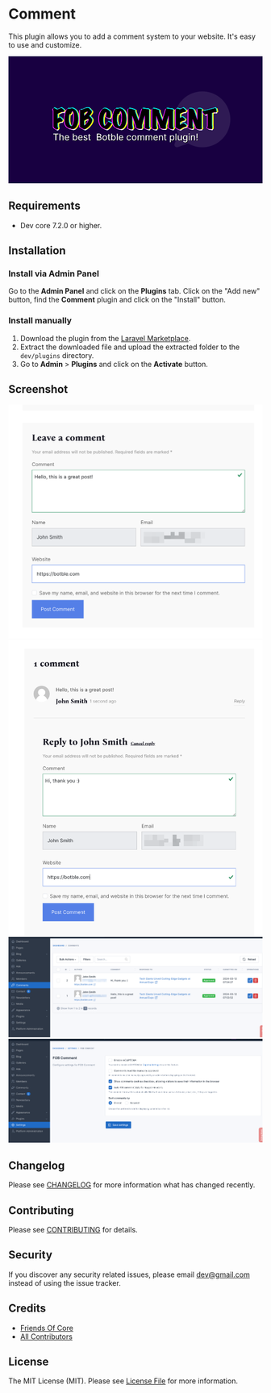 # Comment

This plugin allows you to add a comment system to your website. It's easy to use and customize.

![Comment](./screenshot.png)

## Requirements

-   Dev core 7.2.0 or higher.

## Installation

### Install via Admin Panel

Go to the **Admin Panel** and click on the **Plugins** tab. Click on the "Add new" button, find the **Comment** plugin and click on the "Install" button.

### Install manually

1. Download the plugin from the [Laravel Marketplace](https://marketplace.fsofts.com/products/dev/comment).
2. Extract the downloaded file and upload the extracted folder to the `dev/plugins` directory.
3. Go to **Admin** > **Plugins** and click on the **Activate** button.

## Screenshot

![Screenshot 1](./art/screenshot-1.png)
![Screenshot 2](./art/screenshot-2.png)
![Screenshot 3](./art/screenshot-3.png)
![Screenshot 4](./art/screenshot-4.png)

## Changelog

Please see [CHANGELOG](CHANGELOG.md) for more information what has changed recently.

## Contributing

Please see [CONTRIBUTING](CONTRIBUTING.md) for details.

## Security

If you discover any security related issues, please email dev@gmail.com instead of using the issue tracker.

## Credits

-   [Friends Of Core](https://github.com/FriendsOfCore)
-   [All Contributors](../../contributors)

## License

The MIT License (MIT). Please see [License File](LICENSE) for more information.

